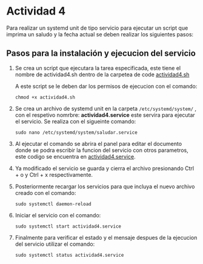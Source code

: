 # Actividad 4
Para realizar un systemd unit de tipo servicio para ejecutar un script que imprima un saludo y la fecha actual se deben realizar los siguientes pasos: 


## Pasos para la instalación y ejecucion del servicio

1.	Se crea un script que ejecutara la tarea especificada, este tiene el nombre de actividad4.sh dentro de la carpetea de code [actividad4.sh](code/actividad4.sh)

    A este script se le deben dar los permisos de ejecucion con el comando:
    ```
    chmod +x actividad4.sh 
    ```

2. Se crea un archivo de systemd unit en la carpeta `/etc/systemd/system/` , con el respetivo nomrbre: **actividad4.service** este servira para ejecutar el servicio. Se realiza con el sigueinte comando: 
    ```
    sudo nano /etc/systemd/system/saludar.service 
    ```  
3. Al ejecutar el comando se abrira el panel para editar el documento donde se podra escribir la funcion del servicio con otros parametros, este codigo se encuentra en [actividad4.service](code/actividad4.service).

4. Ya modificado el servicio se guarda y cierra el archivo presionando Ctrl + o y Ctrl + x respectivamente.

5. Posteriormente recargar los servicios para que incluya el nuevo archivo creado con el comando:
    ```
    sudo systemctl daemon-reload   
    ``` 

6. Iniciar el servicio con el comando:
    ```
    sudo systemctl start actividad4.service   
    ```

7. Finalmente para verificar el estado y el mensaje despues de la ejecucion del servicio utilizar el comando: 

    ```
    sudo systemctl status actividad4.service    
    ```
